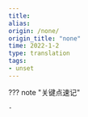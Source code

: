 ```yaml
---
title: 
alias: 
origin: /none/
origin_title: "none"
time: 2022-1-2
type: translation
tags:
- unset
---
```


??? note "关键点速记"
	
	- 